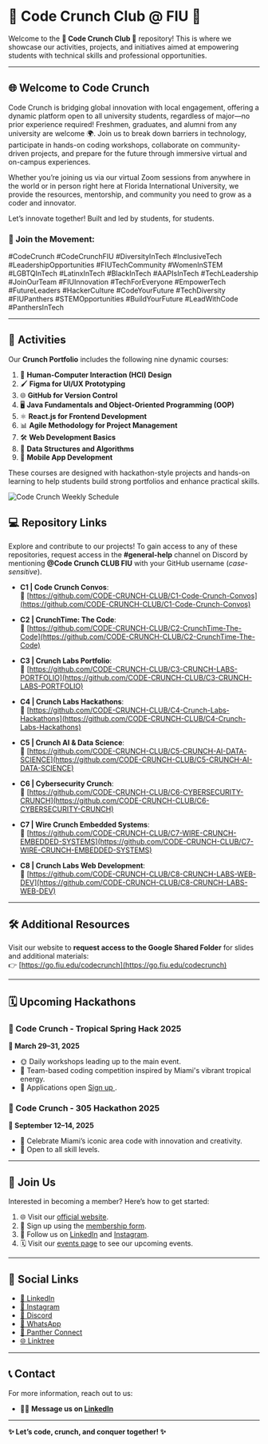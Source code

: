 # 🎉 Code Crunch Club @ FIU 🎉

Welcome to the **🌟 Code Crunch Club 🌟** repository! This is where we showcase our activities, projects, and initiatives aimed at empowering students with technical skills and professional opportunities.

---

## 🌐 Welcome to Code Crunch
Code Crunch is bridging global innovation with local engagement, offering a dynamic platform open to all university students, regardless of major—no prior experience required! Freshmen, graduates, and alumni from any university are welcome 🌍. Join us to break down barriers in technology, participate in hands-on coding workshops, collaborate on community-driven projects, and prepare for the future through immersive virtual and on-campus experiences.

Whether you’re joining us via our virtual Zoom sessions from anywhere in the world or in person right here at Florida International University, we provide the resources, mentorship, and community you need to grow as a coder and innovator.

Let’s innovate together! Built and led by students, for students.

### 🌟 Join the Movement:
#CodeCrunch #CodeCrunchFIU #DiversityInTech #InclusiveTech #LeadershipOpportunities #FIUTechCommunity #WomenInSTEM #LGBTQInTech #LatinxInTech #BlackInTech #AAPIsInTech #TechLeadership #JoinOurTeam #FIUInnovation #TechForEveryone #EmpowerTech #FutureLeaders #HackerCulture #CodeYourFuture #TechDiversity #FIUPanthers #STEMOpportunities #BuildYourFuture #LeadWithCode #PanthersInTech

---

## 🎯 Activities
Our **Crunch Portfolio** includes the following nine dynamic courses:
1. 🎨 **Human-Computer Interaction (HCI) Design**
2. 🖌️ **Figma for UI/UX Prototyping**
3. 🌐 **GitHub for Version Control**
4. 🖥️ **Java Fundamentals and Object-Oriented Programming (OOP)**
5. ⚛️ **React.js for Frontend Development**
6. 📊 **Agile Methodology for Project Management**
7. 🛠️ **Web Development Basics**
8. 🧠 **Data Structures and Algorithms**
9. 📱 **Mobile App Development**

These courses are designed with hackathon-style projects and hands-on learning to help students build strong portfolios and enhance practical skills.

![Code Crunch Weekly Schedule](https://github.com/user-attachments/assets/cbab914b-ba7d-4ba2-a011-0fa6286ee0da)


## 💻 Repository Links

Explore and contribute to our projects! To gain access to any of these repositories, request access in the **#general-help** channel on Discord by mentioning **@Code Crunch CLUB FIU** with your GitHub username (*case-sensitive*).

- **C1 | Code Crunch Convos**:  
  🔗 [https://github.com/CODE-CRUNCH-CLUB/C1-Code-Crunch-Convos](https://github.com/CODE-CRUNCH-CLUB/C1-Code-Crunch-Convos)

- **C2 | CrunchTime: The Code**:  
  🔗 [https://github.com/CODE-CRUNCH-CLUB/C2-CrunchTime-The-Code](https://github.com/CODE-CRUNCH-CLUB/C2-CrunchTime-The-Code)

- **C3 | Crunch Labs Portfolio**:  
  🔗 [https://github.com/CODE-CRUNCH-CLUB/C3-CRUNCH-LABS-PORTFOLIO](https://github.com/CODE-CRUNCH-CLUB/C3-CRUNCH-LABS-PORTFOLIO)

- **C4 | Crunch Labs Hackathons**:  
  🔗 [https://github.com/CODE-CRUNCH-CLUB/C4-Crunch-Labs-Hackathons](https://github.com/CODE-CRUNCH-CLUB/C4-Crunch-Labs-Hackathons)

- **C5 | Crunch AI & Data Science**:  
  🔗 [https://github.com/CODE-CRUNCH-CLUB/C5-CRUNCH-AI-DATA-SCIENCE](https://github.com/CODE-CRUNCH-CLUB/C5-CRUNCH-AI-DATA-SCIENCE)

- **C6 | Cybersecurity Crunch**:  
  🔗 [https://github.com/CODE-CRUNCH-CLUB/C6-CYBERSECURITY-CRUNCH](https://github.com/CODE-CRUNCH-CLUB/C6-CYBERSECURITY-CRUNCH)

- **C7 | Wire Crunch Embedded Systems**:  
  🔗 [https://github.com/CODE-CRUNCH-CLUB/C7-WIRE-CRUNCH-EMBEDDED-SYSTEMS](https://github.com/CODE-CRUNCH-CLUB/C7-WIRE-CRUNCH-EMBEDDED-SYSTEMS)

- **C8 | Crunch Labs Web Development**:  
  🔗 [https://github.com/CODE-CRUNCH-CLUB/C8-CRUNCH-LABS-WEB-DEV](https://github.com/CODE-CRUNCH-CLUB/C8-CRUNCH-LABS-WEB-DEV)

---

## 🛠️ Additional Resources

Visit our website to **request access to the Google Shared Folder** for slides and additional materials:  
👉 [https://go.fiu.edu/codecrunch](https://go.fiu.edu/codecrunch)



---

## 🗓️ Upcoming Hackathons
### 🌴 Code Crunch - Tropical Spring Hack 2025
**📅 March 29–31, 2025**
- 🌞 Daily workshops leading up to the main event.
- 🤝 Team-based coding competition inspired by Miami's vibrant tropical energy.
- 📝 Applications open [Sign up ](https://ba-00001.github.io/codecrunchclub/all-tropical-spring-hack25.html).

### 📍 Code Crunch - 305 Hackathon 2025
**📅 September 12–14, 2025**
- 🎉 Celebrate Miami’s iconic area code with innovation and creativity.
- 🌟 Open to all skill levels.


---

## 🚪 Join Us
Interested in becoming a member? Here’s how to get started:
1. 🌐 Visit our [official website](https://go.fiu.edu/codecrunch).
2. 📝 Sign up using the [membership form](https://ba-00001.github.io/codecrunchclub/all-become-a-member.html).
3. 🔗 Follow us on [LinkedIn](https://www.linkedin.com/company/code-crunch-club/) and [Instagram](https://www.instagram.com/codecrunchclub/).
4. 🗓️ Visit our [events page](https://ba-00001.github.io/codecrunchclub/events.html) to see our upcoming events.

---

## 🌟 Social Links
- [🔗 LinkedIn](https://www.linkedin.com/company/code-crunch-club/)
- [📸 Instagram](https://www.instagram.com/codecrunchclub/)
- [💬 Discord](https://ba-00001.github.io/codecrunchclub/all-discord.html)
- [📱 WhatsApp](https://forms.office.com/r/M5itd5FK32)
- [🏫 Panther Connect](https://fiu.campuslabs.com/engage/organization/codecrunch)
- [🌐 Linktree](https://linktr.ee/CODE.CRUNCH)

---

## 📞 Contact
For more information, reach out to us:
- 🧑‍💻 **Message us on [LinkedIn](https://www.linkedin.com/company/code-crunch-club/)** 

---

**✨ Let’s code, crunch, and conquer together! ✨**

